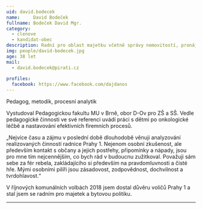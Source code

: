 ```yaml
---
uid: david.bodecek
name:     David Bodeček
fullname: Bodeček David Mgr.
category:
  - clenove
  - kandidat-obec
description: Radní pro oblast majetku včetně správy nemovitostí, pronájmů bytových a nebytových prostor, pedagog, metodik, procesní analytik
img: people/david-bodecek.jpg
age: 38 let
mail:
  - david.bodecek@pirati.cz
 
profiles:
  facebook: https://www.facebook.com/dajdanos
---
```


Pedagog, metodik, procesní analytik
 
Vystudoval Pedagogickou fakultu MU v Brně, obor D-Ov pro ZŠ a SŠ. Vedle pedagogické činnosti ve své referenci uvádí práci  s dětmi po onkologické léčbě a nastavování efektivních firemních procesů. 
 
„Nejvíce času a zájmu v poslední době dlouhodobě věnuji analyzování realizovaných činností radnice Prahy 1. Nejenom osobní zkušenost, ale především kontakt s občany a jejich postřehy, připomínky a nápady,  jsou pro mne tím nejcennějším, co bych rád v budoucnu zužitkoval. Považuji sám sebe za fér  rebela, zakládajícího si především na pravdomluvnosti a čisté hře.  Mými osobními pilíři jsou zásadovost, zodpovědnost, dochvilnost a tvrdohlavost.“

V říjnových komunálních volbách 2018 jsem dostal důvěru voličů Prahy 1 a stal jsem se radním pro majetek a bytovou politiku.


---
